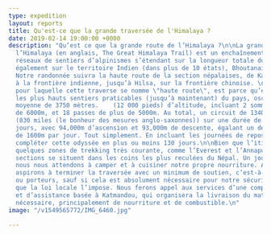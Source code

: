 ```yaml
---
type: expedition
layout: reports
title: Qu'est-ce que la grande traversée de l'Himalaya ?
date: 2019-02-14 19:00:00 +0000
description: "Qu’est ce que la grande route de l’Himalaya ?\n\nLa grande route de
  l’Himalaya (en anglais, The Great Himalaya Trail) est un enchaînement de plusieurs
  réseaux de sentiers d’alpinismes s’étendant sur la longueur totale du Népal, mais
  également sur le territoire Indien (dans plus de 10 états), Bhoutanais et Tibétain.
  Notre randonnée suivra la haute route de la section népalaises, de Kanchenjunga,
  à la frontière indienne, jusqu’à Hilsa, sur la frontière chinoise. \n\nLa raison
  pour laquelle cette traverse se nomme \"haute route\", est parce qu’elle emprunte
  les plus hauts sentiers praticables (jusqu’à maintenant) du pays, oscillants à une
  moyenne de 3750 mètres.    (12 000 pieds) d’altitude, incluant 2 sommets de plus
  de 6000m, et 18 passes de plus de 5000m. Au total, un circuit de 1340 kilomètres
  (830 miles (le bonheur des mesures anglo-saxonnes)) sur une durée de plus de 115
  jours, avec 94,000m d’ascension et 93,000m de descente, égalant un dénivelé moyen
  de 1600m par jour. Tout simplement. En incluant les journées de repos, nous comptons
  compléter cette odyssée en plus ou moins 130 jours.\n\nBien que l’itinéraire traverse
  quelques zones de trekking très courante, comme l’Everest et l’Annapurna, de nombreuses
  sections se situent dans les coins les plus reculées du Népal. Un jour sur deux,
  nous nous attendons à camper et à cuisiner notre propre nourriture. Aussi, nous
  aspirons à terminer la traversée avec un minimum de soutien, c’est-à-dire sans guides
  ou porteurs, sauf si cela est absolument nécessaire pour notre sécurité à parce
  que la loi locale l’impose. Nous ferons appel aux services d’une compagnie de logistique
  et d’assistance basée à Katmandou, qui organisera la livraison du matériel de réapprovisionnement
  nécessaire, principalement de nourriture et de combustible.\n"
image: "/v1549565772/IMG_6460.jpg"

---
```

